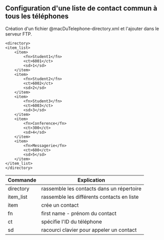## Configuration d'une liste de contact commun à tous les téléphones

Création d'un fichier @macDuTelephone-directory.xml et l'ajouter dans le serveur FTP.

    <directory>
	<item_list>
		<item>
			<fn>Student1</fn>
			<ct>6001</ct>
			<sd>1</sd>
		</item>
		<item>
			<fn>Student2</fn>
			<ct>6002</ct>
			<sd>2</sd>
		</item>
		<item>
			<fn>Student3</fn>
			<ct>6003</ct>
			<sd>3</sd>
		</item>
		<item>
			<fn>Conference</fn>
			<ct>300</ct>
			<sd>4</sd>
		</item>
		<item>
			<fn>Messagerie</fn>
			<ct>600</ct>
			<sd>5</sd>
		</item>
	</item_list>
    </directory>

| Commande  | Explication                                |
| --------- | ------------------------------------------ |
| directory | rassemble les contacts dans un répertoire  |
| item_list | rassemble les différents contacts en liste |
| item      | crée un contact                            |
| fn        | first name - prénom du contact             |
| ct        | spécifie l'ID du téléphone                 |
| sd        | racourci clavier pour appeler un contact   |

